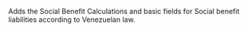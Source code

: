 Adds the Social Benefit Calculations and basic fields for Social benefit
liabilities according to Venezuelan law.
